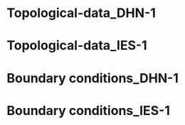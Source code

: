 # Topological-data_DHN-1
# Topological-data_IES-1
# Boundary conditions_DHN-1
# Boundary conditions_IES-1
